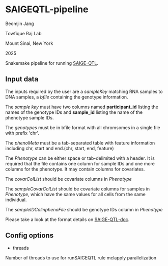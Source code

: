 # SAIGEQTL-pipeline

Beomjin Jang

Towfique Raj Lab

Mount Sinai, New York

2025

Snakemake pipeline for running [SAIGE-QTL](https://pubmed.ncbi.nlm.nih.gov/38798318/).

## Input data

The inputs required by the user are a *sampleKey* matching RNA samples to DNA samples, a *bfile* containing the genotype information.

The *sample key* must have two columns named **participant_id** listing the names of the genotype IDs and **sample_id** listing the name of the phenotype sample IDs.

The *genotypes* must be in bfile format with all chromsomes in a single file with prefix 'chr'.

The *phenoMeta* must be a tab-separated table with feature information including chr, start and end.(chr, start, end, feature)

The *Phenotype* can be either space or tab-delimited with a header. It is required that the file contains one column for sample IDs and one more columns for the phenotype. It may contain columns for covariates.

The *covarColList* should be covariate columns in *Phenotype*

The *sampleCovarColList* should be covariate columns for samples in *Phenotype*, which have the same values for all cells from the same individual.

The *sampleIDColinphenoFile* should be genotype IDs column in *Phenotype* 

Please take a look at the format details on [SAIGE-QTL-doc](https://weizhou0.github.io/SAIGE-QTL-doc/).



## Config options

* threads 

Number of threads to use for runSAIGEQTL rule mclapply parallelization


